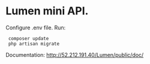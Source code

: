 # Lumen mini API.


Configure .env file.
Run: 
```
 composer update
 php artisan migrate
 ```

Documentation: http://52.212.191.40/Lumen/public/doc/
